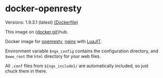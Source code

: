 # docker-openresty

Versions: 1.9.3.1 (latest) [(Dockerfile)](https://github.com/adimit/docker-openresty/blob/master/Dockerfile)

This image on {[docker](https://hub.docker.com/r/adimit/openresty/),[git](https://github.com/adimit/docker-openresty)}hub.

Docker image for [openresty](http://openresty.org/), [nginx](http://nginx.org)
with [LuaJIT](http://luajit.org/).

Environment variable `$ngx_config` contains the configuration directory, and
`$www_root` the `html` directory for your web files.

All `.conf` files from `${ngx_include}/` are automatically included, so just chuck them in there.
